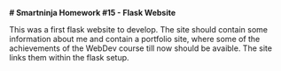 **# Smartninja Homework #15 - Flask Website**

This was a first flask website to develop. The site should contain some information
about me and contain a portfolio site, where some of the achievements of the WebDev
course till now should be avaible. The site links them within the flask setup.
